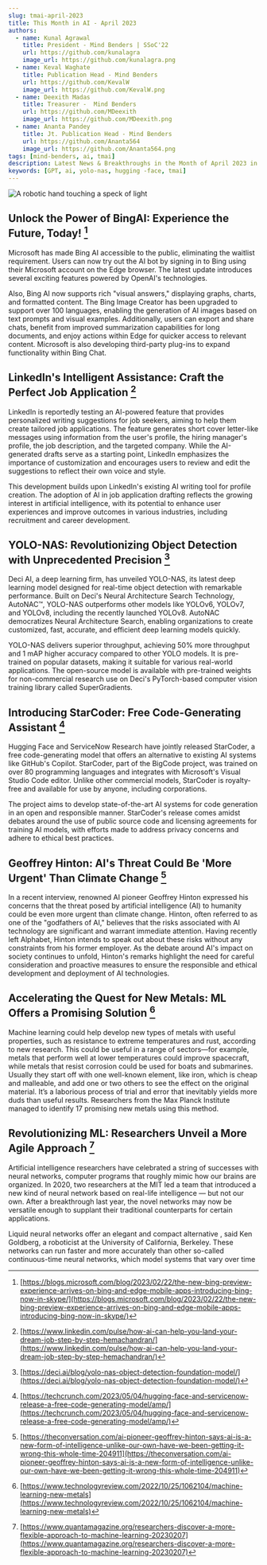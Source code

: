 ```yaml
---
slug: tmai-april-2023
title: This Month in AI - April 2023
authors:
  - name: Kunal Agrawal
    title: President - Mind Benders | SSoC'22
    url: https://github.com/kunalagra
    image_url: https://github.com/kunalagra.png
  - name: Keval Waghate
    title: Publication Head - Mind Benders
    url: https://github.com/KevalW
    image_url: https://github.com/KevalW.png
  - name: Deexith Madas
    title: Treasurer -  Mind Benders
    url: https://github.com/MDeexith
    image_url: https://github.com/MDeexith.png
  - name: Ananta Pandey
    title: Jt. Publication Head - Mind Benders
    url: https://github.com/Ananta564
    image_url: https://github.com/Ananta564.png
tags: [mind-benders, ai, tmai]
description: Latest News & Breakthroughs in the Month of April 2023 in AI/ML/DS.
keywords: [GPT, ai, yolo-nas, hugging -face, tmai]
---
```


![A robotic hand touching a speck of light](tmai-apr23-poster.png)

## Unlock the Power of BingAI: Experience the Future, Today! [^1]

Microsoft has made Bing AI accessible to the public, eliminating the waitlist requirement. Users can now try out the AI bot by signing in to Bing using their Microsoft account on the Edge browser. The latest update introduces several exciting features powered by OpenAI's technologies. 

Also, Bing AI now supports rich "visual answers," displaying graphs, charts, and formatted content. The Bing Image Creator has been upgraded to support over 100 languages, enabling the generation of AI images based on text prompts and visual examples. Additionally, users can export and share chats, benefit from improved summarization capabilities for long documents, and enjoy actions within Edge for quicker access to relevant content. Microsoft is also developing third-party plug-ins to expand functionality within Bing Chat.


## LinkedIn's Intelligent Assistance: Craft the Perfect Job Application [^2]

LinkedIn is reportedly testing an AI-powered feature that provides personalized writing suggestions for job seekers, aiming to help them create tailored job applications. The feature generates short cover letter-like messages using information from the user's profile, the hiring manager's profile, the job description, and the targeted company. While the AI-generated drafts serve as a starting point, LinkedIn emphasizes the importance of customization and encourages users to review and edit the suggestions to reflect their own voice and style. 

This development builds upon LinkedIn's existing AI writing tool for profile creation. The adoption of AI in job application drafting reflects the growing interest in artificial intelligence, with its potential to enhance user experiences and improve outcomes in various industries, including recruitment and career development.


## YOLO-NAS: Revolutionizing Object Detection with Unprecedented Precision [^3]

Deci AI, a deep learning firm, has unveiled YOLO-NAS, its latest deep learning model designed for real-time object detection with remarkable performance. Built on Deci's Neural Architecture Search Technology, AutoNAC™, YOLO-NAS outperforms other models like YOLOv6, YOLOv7, and YOLOv8, including the recently launched YOLOv8. AutoNAC democratizes Neural Architecture Search, enabling organizations to create customized, fast, accurate, and efficient deep learning models quickly. 

YOLO-NAS delivers superior throughput, achieving 50% more throughput and 1 mAP higher accuracy compared to other YOLO models. It is pre-trained on popular datasets, making it suitable for various real-world applications. The open-source model is available with pre-trained weights for non-commercial research use on Deci's PyTorch-based computer vision training library called SuperGradients.


## Introducing StarCoder: Free Code-Generating Assistant [^4]

Hugging Face and ServiceNow Research have jointly released StarCoder, a free code-generating model that offers an alternative to existing AI systems like GitHub's Copilot. StarCoder, part of the BigCode project, was trained on over 80 programming languages and integrates with Microsoft's Visual Studio Code editor. Unlike other commercial models, StarCoder is royalty-free and available for use by anyone, including corporations. 

The project aims to develop state-of-the-art AI systems for code generation in an open and responsible manner. StarCoder's release comes amidst debates around the use of public source code and licensing agreements for training AI models, with efforts made to address privacy concerns and adhere to ethical best practices.

## Geoffrey Hinton: AI's Threat Could Be 'More Urgent' Than Climate Change [^5]

In a recent interview, renowned AI pioneer Geoffrey Hinton expressed his concerns that the threat posed by artificial intelligence (AI) to humanity could be even more urgent than climate change. Hinton, often referred to as one of the "godfathers of AI," believes that the risks associated with AI technology are significant and warrant immediate attention. Having recently left Alphabet, Hinton intends to speak out about these risks without any constraints from his former employer. As the debate around AI's impact on society continues to unfold, Hinton's remarks highlight the need for careful consideration and proactive measures to ensure the responsible and ethical development and deployment of AI technologies.

## Accelerating the Quest for New Metals: ML Offers a Promising Solution [^6]

Machine learning could help develop new types of metals with useful properties, such as resistance to extreme temperatures and rust, according to new research. This could be useful in a range of sectors—for example, metals that perform well at lower temperatures could improve spacecraft, while metals that resist corrosion could be used for boats and submarines.
Usually they start off with one well-known element, like iron, which is cheap and malleable, and add one or two others to see the effect on the original material. It’s a laborious process of trial and error that inevitably yields more duds than useful results.
Researchers from the Max Planck Institute managed to identify 17 promising new metals using this method.

## Revolutionizing ML: Researchers Unveil a More Agile Approach [^7]

Artificial intelligence researchers have celebrated a string of successes with neural networks, computer programs that roughly mimic how our brains are organized. In 2020, two researchers at the MIT led a team that introduced a new kind of neural network based on real-life intelligence — but not our own. After a breakthrough last year, the novel networks may now be versatile enough to supplant their traditional counterparts for certain applications.

Liquid neural networks offer an elegant and compact alternative , said Ken Goldberg, a roboticist at the University of California, Berkeley. These networks can run faster and more accurately than other so-called continuous-time neural networks, which model systems that vary over time


[^1]: [https://blogs.microsoft.com/blog/2023/02/22/the-new-bing-preview-experience-arrives-on-bing-and-edge-mobile-apps-introducing-bing-now-in-skype/](https://blogs.microsoft.com/blog/2023/02/22/the-new-bing-preview-experience-arrives-on-bing-and-edge-mobile-apps-introducing-bing-now-in-skype/)

[^2]: [https://www.linkedin.com/pulse/how-ai-can-help-you-land-your-dream-job-step-by-step-hemachandran/](https://www.linkedin.com/pulse/how-ai-can-help-you-land-your-dream-job-step-by-step-hemachandran/)

[^3]: [https://deci.ai/blog/yolo-nas-object-detection-foundation-model/](https://deci.ai/blog/yolo-nas-object-detection-foundation-model/)

[^4]: [https://techcrunch.com/2023/05/04/hugging-face-and-servicenow-release-a-free-code-generating-model/amp/](https://techcrunch.com/2023/05/04/hugging-face-and-servicenow-release-a-free-code-generating-model/amp/)

[^5]: [https://theconversation.com/ai-pioneer-geoffrey-hinton-says-ai-is-a-new-form-of-intelligence-unlike-our-own-have-we-been-getting-it-wrong-this-whole-time-204911](https://theconversation.com/ai-pioneer-geoffrey-hinton-says-ai-is-a-new-form-of-intelligence-unlike-our-own-have-we-been-getting-it-wrong-this-whole-time-204911)

[^6]: [https://www.technologyreview.com/2022/10/25/1062104/machine-learning-new-metals](https://www.technologyreview.com/2022/10/25/1062104/machine-learning-new-metals)

[^7]: [https://www.quantamagazine.org/researchers-discover-a-more-flexible-approach-to-machine-learning-20230207](https://www.quantamagazine.org/researchers-discover-a-more-flexible-approach-to-machine-learning-20230207)